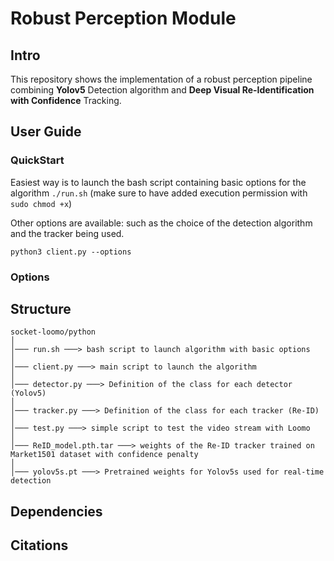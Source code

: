 # **Robust Perception Module**

## Intro
This repository shows the implementation of a robust perception pipeline combining **Yolov5** Detection algorithm and **Deep Visual Re-Identification with Confidence** Tracking.

## User Guide


### QuickStart
Easiest way is to launch the bash script containing basic options for the algorithm
`./run.sh`  (make sure to have added execution permission with `sudo chmod +x`)



Other options are available: such as the choice of the detection algorithm and the tracker being used.

    python3 client.py --options

### Options

## Structure

```
socket-loomo/python
│
│─── run.sh ───> bash script to launch algorithm with basic options
│
│─── client.py ───> main script to launch the algorithm
│
│─── detector.py ───> Definition of the class for each detector (Yolov5)
│
│─── tracker.py ───> Definition of the class for each tracker (Re-ID)
│
│─── test.py ───> simple script to test the video stream with Loomo
│
│─── ReID_model.pth.tar ───> weights of the Re-ID tracker trained on Market1501 dataset with confidence penalty
│
│─── yolov5s.pt ───> Pretrained weights for Yolov5s used for real-time detection
```

## Dependencies

## Citations